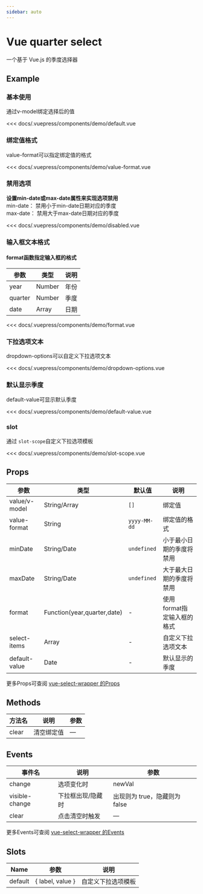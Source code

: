 ```yaml
---
sidebar: auto
---
```


<!-- markdownlint-disable MD033 -->
<style>
  .sw__wrapper { width: 350px; margin-top: 16px !important; }
</style>

# Vue quarter select

一个基于 Vue.js 的季度选择器

<client-only>

## Example

### 基本使用

<demo-box>

通过v-model绑定选择后的值

<demo-default slot="demo" />

<div slot="code">

<<< docs/.vuepress/components/demo/default.vue

</div>

</demo-box>

### 绑定值格式

<demo-box>

value-format可以指定绑定值的格式

<demo-value-format slot="demo" />

<div slot="code">

<<< docs/.vuepress/components/demo/value-format.vue

</div>

</demo-box>

### 禁用选项

<demo-box>

**设置min-date或max-date属性来实现选项禁用**<br/>
min-date： 禁用小于min-date日期对应的季度<br/>
max-date： 禁用大于max-date日期对应的季度

<demo-disabled slot="demo" />

<div slot="code">

<<< docs/.vuepress/components/demo/disabled.vue

</div>

</demo-box>

### 输入框文本格式

<demo-box>

<h4>format函数指定输入框的格式</h4>

| 参数 | 类型 | 说明 |
| ---- | ---- | ---  |
| year | Number |年份 |
| quarter | Number | 季度 |
| date | Array | 日期 |

<demo-format slot="demo" />

<div slot="code">

<<< docs/.vuepress/components/demo/format.vue

</div>

</demo-box>

### 下拉选项文本

<demo-box>

dropdown-options可以自定义下拉选项文本

<demo-dropdown-options slot="demo" />

<div slot="code">

<<< docs/.vuepress/components/demo/dropdown-options.vue

</div>

</demo-box>

### 默认显示季度

<demo-box>

default-value可显示默认季度

<demo-default-value slot="demo" />

<div slot="code">

<<< docs/.vuepress/components/demo/default-value.vue

</div>

</demo-box>

### slot

<demo-box>

通过 `slot-scope`自定义下拉选项模板

<demo-slot-scope slot="demo" />

<div slot="code">

<<< docs/.vuepress/components/demo/slot-scope.vue

</div>

</demo-box>

</client-only>

## Props

| 参数 | 类型 | 默认值 | 说明 |
| --- | --- | --- | --- |
| value/v-model | String/Array | `[]` | 绑定值 |
| value-format | String | `yyyy-MM-dd` | 绑定值的格式 |
| minDate | String/Date | `undefined` | 小于最小日期的季度将禁用 |
| maxDate | String/Date | `undefined` | 大于最大日期的季度将禁用 |
| format | Function(year,quarter,date) | - | 使用format指定输入框的格式 |
| select-items | Array | - | 自定义下拉选项文本 |
| default-value | Date | - | 默认显示的季度 |

更多Props可查阅 [vue-select-wrapper 的Props](https://laomao800.github.io/vue-select-wrapper/zh/#props)

## Methods

| 方法名 | 说明 | 参数 |
| ------- | ---------- | --- |
| clear   | 清空绑定值  | — |

## Events

| 事件名 | 说明 | 参数 |
| ----- | ----------- | ------ |
| change | 选项变化时 | newVal |
| visible-change | 下拉框出现/隐藏时 | 出现则为 true，隐藏则为 false |
| clear | 点击清空时触发 | — |

更多Events可查阅 [vue-select-wrapper 的Events](http://localhost:8083/vue-quarter-select/#events)

## Slots

| Name | 参数 | 说明 |
| ----- | ----------- | ------ |
| default | { label, value } | 自定义下拉选项模板 |
